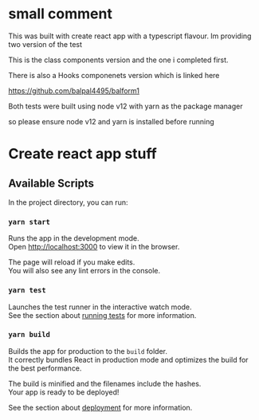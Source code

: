 

# small comment

This was built with create react app with a typescript flavour.
Im providing two version of the test

This is the class components version and the one i completed first.

There is also a Hooks componenets version which is linked here

https://github.com/balpal4495/balform1


Both tests were built using node v12
with yarn as the package manager

so please ensure node v12 and yarn is installed before running



# Create react app stuff

## Available Scripts

In the project directory, you can run:

### `yarn start`

Runs the app in the development mode.<br />
Open [http://localhost:3000](http://localhost:3000) to view it in the browser.

The page will reload if you make edits.<br />
You will also see any lint errors in the console.

### `yarn test`

Launches the test runner in the interactive watch mode.<br />
See the section about [running tests](https://facebook.github.io/create-react-app/docs/running-tests) for more information.

### `yarn build`

Builds the app for production to the `build` folder.<br />
It correctly bundles React in production mode and optimizes the build for the best performance.

The build is minified and the filenames include the hashes.<br />
Your app is ready to be deployed!

See the section about [deployment](https://facebook.github.io/create-react-app/docs/deployment) for more information.
